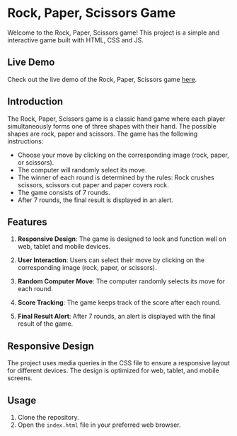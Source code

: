 # Rock, Paper, Scissors Game

Welcome to the Rock, Paper, Scissors game! This project is a simple and interactive game built with HTML, CSS and JS. 

## Live Demo

Check out the live demo of the Rock, Paper, Scissors game [here](https://rock-paper-scissors-two-ochre.vercel.app/).

## Introduction

The Rock, Paper, Scissors game is a classic hand game where each player simultaneously forms one of three shapes with their hand. The possible shapes are rock, paper and scissors. The game has the following instructions:

- Choose your move by clicking on the corresponding image (rock, paper, or scissors).
- The computer will randomly select its move.
- The winner of each round is determined by the rules: Rock crushes scissors, scissors cut paper and paper covers rock.
- The game consists of 7 rounds.
- After 7 rounds, the final result is displayed in an alert.

## Features

1. **Responsive Design**: The game is designed to look and function well on web, tablet and mobile devices.

2. **User Interaction**: Users can select their move by clicking on the corresponding image (rock, paper, or scissors).

3. **Random Computer Move**: The computer randomly selects its move for each round.

4. **Score Tracking**: The game keeps track of the score after each round.

5. **Final Result Alert**: After 7 rounds, an alert is displayed with the final result of the game.

## Responsive Design

The project uses media queries in the CSS file to ensure a responsive layout for different devices. The design is optimized for web, tablet, and mobile screens.

## Usage

1. Clone the repository.
2. Open the `index.html` file in your preferred web browser.

